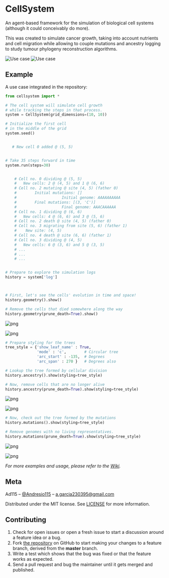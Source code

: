 # CellSystem

An agent-based framework for the simulation of biological cell systems (although it could conceivably do more).

This was created to simulate cancer growth, taking into account nutrients and cell migration while allowing to couple mutations and ancestry logging to study tumour phylogeny reconstruction algorithms.

![Use case](assets/sidebyside.png)
![Use case](assets/spacetime.png)

## Example

A use case integrated in the repository:


```python
from cellsystem import *

# The cell system will simulate cell growth
# while tracking the steps in that process.
system = CellSystem(grid_dimensions=(10, 10))

# Initialize the first cell
# in the middle of the grid
system.seed()


   # New cell 0 added @ (5, 5)


# Take 35 steps forward in time
system.run(steps=30)


    # Cell no. 0 dividing @ (5, 5)
    # 	New cells: 2 @ (4, 5) and 1 @ (6, 6)
    # Cell no. 2 mutating @ site (4, 5) (father 0)
    # 		 Initial mutations: []
    #                 	 Initial genome: AAAAAAAAAA
    # 		 Final mutations: [(3, 'C')]
    #                 	 Final genome: AAACAAAAAA
    # Cell no. 1 dividing @ (6, 6)
    # 	New cells: 4 @ (6, 6) and 3 @ (5, 6)
    # Cell no. 2 death @ site (4, 5) (father 0)
    # Cell no. 3 migrating from site (5, 6) (father 1)
    # 	 New site: (4, 5)
    # Cell no. 4 death @ site (6, 6) (father 1)
    # Cell no. 3 dividing @ (4, 5)
    # 	New cells: 6 @ (3, 6) and 5 @ (3, 5)
    # ...
    # ...
    # ...


# Prepare to explore the simulation logs
history = system['log']



# First, let's see the cells' evolution in time and space!
history.geometry().show()

# Remove the cells that died somewhere along the way
history.geometry(prune_death=True).show()
```

![png](assets/worldlines.png)

![png](assets/worldlines_no_death.png)


```python
# Prepare styling for the trees
tree_style = {'show_leaf_name' : True,
              'mode' : 'c',        # Circular tree
              'arc_start' : -135,  # Degrees
              'arc_span' : 270 }   # Degrees also

# Lookup the tree formed by cellular division
history.ancestry().show(styling=tree_style)

# Now, remove cells that are no longer alive
history.ancestry(prune_death=True).show(styling=tree_style)
```

![png](assets/ancestry.png)

![png](assets/ancestry_no_death.png)

```python
# Now, check out the tree formed by the mutations 
history.mutations().show(styling=tree_style)

# Remove genomes with no living representatives.
history.mutations(prune_death=True).show(styling=tree_style)
```

![png](assets/mutations.png)

![png](assets/mutations_no_death.png)


_For more examples and usage, please refer to the [Wiki](wikigoeshere.com)._

## Meta

Ad115 – [@Andresio115](https://twitter.com/Andresio115) – a.garcia230395@gmail.com

Distributed under the MIT license. See [LICENSE](https://github.com/Ad115/Cell-System/blob/master/LICENSE) for more information.

## Contributing

1. Check for open issues or open a fresh issue to start a discussion around a feature idea or a bug.
2. Fork [the repository](https://github.com/Ad115/Cell-System/) on GitHub to start making your changes to a feature branch, derived from the **master** branch.
3. Write a test which shows that the bug was fixed or that the feature works as expected.
4. Send a pull request and bug the maintainer until it gets merged and published. 
